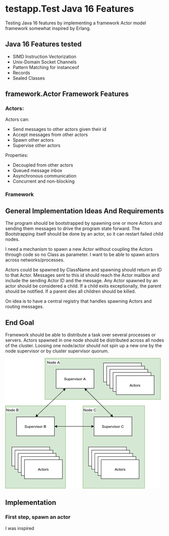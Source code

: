 # testapp.Test Java 16 Features

Testing Java 16 features by implementing a framework Actor model framework somewhat inspired by Erlang.

## Java 16 Features tested
* SIMD Instruction Vectorization
* Unix-Domain Socket Channels
* Pattern Matching for instanceof
* Records
* Sealed Classes

## framework.Actor Framework Features

### Actors:

Actors can:
* Send messages to other actors given their id
* Accept messages from other actors
* Spawn other actors
* Supervise other actors

Properties:
* Decoupled from other actors
* Queued message inbox
* Asynchronous communication
* Concurrent and non-blocking

### Framework

## General Implementation Ideas And Requirements

The program should be bootstrapped by spawning one or more Actors and sending them messages to drive the 
program state forward. The Bootstrapping itself should be done by an actor, so it can restart failed child nodes.

I need a mechanism to spawn a new Actor without coupling the Actors through code so no Class as parameter.
I want to be able to spawn actors across networks/processes.

Actors could be spawned by ClassName and spawning should return an ID to that Actor. Messages sent to this id
should reach the Actor mailbox and include the sending Actor ID and the message. 
Any Actor spawned by an actor should be considered a child. If a child exits exceptionally, 
the parent should be notified. If a parent dies all children should be killed.

On idea is to have a central registry that handles spawning Actors and routing messages. 



## End Goal
Framework should be able to distribute a task over several processes
or servers. Actors spawned in one node should be distributed across all nodes of the cluster.
Loosing one node/actor should not spin up a new one by the node supervisor or by cluster supervisor quorum.

![alt text](Overview.png "Title")


## Implementation

### First step, spawn an actor

I was inspired